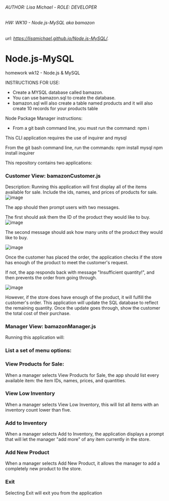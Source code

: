 ###### AUTHOR: Lisa Michael -  ROLE: DEVELOPER
###### HW: WK10 - Node.js-MySQL aka bamazon
###### url: https://lisamichael.github.io/Node.js-MySQL/.

# Node.js-MySQL
homework wk12 - Node.js &amp; MySQL

INSTRUCTIONS FOR USE: 
- Create a MYSQL database called bamazon. 
- You can use bamazon.sql to create the database.
- bamazon.sql will also create a table named products and it will also create 10 records for your products table 

Node Package Manager instructions: 
- From a git bash command line, you must run the command: npm i

This CLI application requires the use of inquirer and mysql

From the git bash command line, run the commands: 
npm install mysql 
npm install inquirer 

This repository contains two applications: 
### Customer View: bamazonCustomer.js 
Description: 
Running this application will first display all of the items available for sale. Include the ids, names, and prices of products for sale.
![image](https://user-images.githubusercontent.com/24717213/70877829-1f0cbe00-1f8d-11ea-8b9b-d5bb8492a133.png)

The app should then prompt users with two messages.

The first should ask them the ID of the product they would like to buy.
![image](https://user-images.githubusercontent.com/24717213/70878059-eae5cd00-1f8d-11ea-82ee-87600c2ff3fd.png)

The second message should ask how many units of the product they would like to buy.

![image](https://user-images.githubusercontent.com/24717213/70878193-7d866c00-1f8e-11ea-9e48-0cfe0989cd7a.png)



Once the customer has placed the order, the application checks if the store has enough of the product to meet the customer's request.

If not, the app responds back with message "Insufficient quantity!", and then prevents the order from going through.

![image](https://user-images.githubusercontent.com/24717213/70878232-9ee75800-1f8e-11ea-8296-3b8371d52674.png)


However, if the store does have enough of the product, it will fulfill the customer's order.
This application will update the SQL database to reflect the remaining quantity.
Once the update goes through, show the customer the total cost of their purchase.

### Manager View: bamazonManager.js

Running this application will:

### List a set of menu options:

### View Products for Sale: 
When a manager selects View Products for Sale, the app should list every available item: the item IDs, names, prices, and quantities.

### View Low Inventory
When a manager selects View Low Inventory, this will list all items with an inventory count lower than five.

### Add to Inventory
When a manager selects Add to Inventory, the application displays a prompt that will let the manager "add more" of any item currently in the store.

### Add New Product 
When a manager selects Add New Product, it allows the manager to add a completely new product to the store.

### Exit 
Selecting Exit will exit you from the application 















